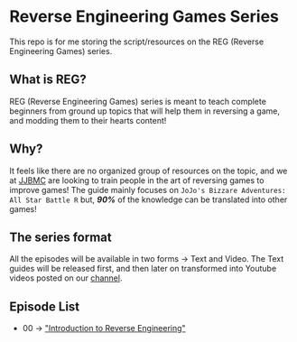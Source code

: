 # Reverse Engineering Games Series

This repo is for me storing the script/resources on the REG
(Reverse Engineering Games) series.

## What is REG?

REG (Reverse Engineering Games) series is meant to teach complete beginners from 
ground up topics that will help them in reversing a game,
and modding them to their hearts content!

## Why?

It feels like there are no organized group of resources on the
topic, and we at [JJBMC](https://jojomodding.com)
are looking to train people in the art of reversing games to improve games!
The guide mainly focuses on
`JoJo's Bizzare Adventures: All Star Battle R` but,
***90%*** of the knowledge can be translated into other games!

## The series format

All the episodes will be available in two forms -> Text and Video.
The Text guides will be released first, and then later on transformed into
Youtube videos posted on our [channel](https://youtube.jojomodding.com).

## Episode List

- 00 -> ["Introduction to Reverse Engineering"](episodes/00_introduction/episode.md)
